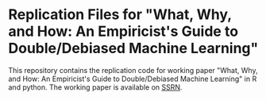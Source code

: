 # Replication Files for "What, Why, and How: An Empiricist's Guide to Double/Debiased Machine Learning"
This repository contains the replication code for working paper "What, Why, and How: An Empiricist's Guide to Double/Debiased Machine Learning" in R and python. The working paper is available on [SSRN](https://papers.ssrn.com/sol3/papers.cfm?abstract_id=4677153).
